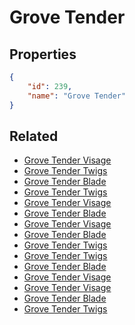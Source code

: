 # Grove Tender

<no description available>

## Properties

```json
{
    "id": 239,
    "name": "Grove Tender"
}
```

## Related

- [Grove Tender Visage](../items/18241-grove-tender-visage.md)
- [Grove Tender Twigs](../items/18242-grove-tender-twigs.md)
- [Grove Tender Blade](../items/18243-grove-tender-blade.md)
- [Grove Tender Twigs](../items/14456-grove-tender-twigs.md)
- [Grove Tender Visage](../items/14451-grove-tender-visage.md)
- [Grove Tender Blade](../items/14446-grove-tender-blade.md)
- [Grove Tender Visage](../items/14450-grove-tender-visage.md)
- [Grove Tender Blade](../items/14445-grove-tender-blade.md)
- [Grove Tender Twigs](../items/14455-grove-tender-twigs.md)
- [Grove Tender Twigs](../items/14454-grove-tender-twigs.md)
- [Grove Tender Blade](../items/14444-grove-tender-blade.md)
- [Grove Tender Visage](../items/14449-grove-tender-visage.md)
- [Grove Tender Visage](../items/14448-grove-tender-visage.md)
- [Grove Tender Blade](../items/14443-grove-tender-blade.md)
- [Grove Tender Twigs](../items/14453-grove-tender-twigs.md)

